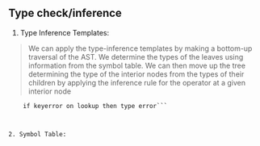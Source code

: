 Type check/inference
--------------------

1. Type Inference Templates:

>We can apply the type-inference templates by making a bottom-up traversal 
>of the AST. We determine the types of the leaves using information from the 
>symbol table. We can then move up the tree determining the type of the interior
>nodes from the types of their children by applying the inference rule for the 
>operator at a given interior node

```template == hash on (operator, n.type, n2.type)
	if keyerror on lookup then type error```



2. Symbol Table:

